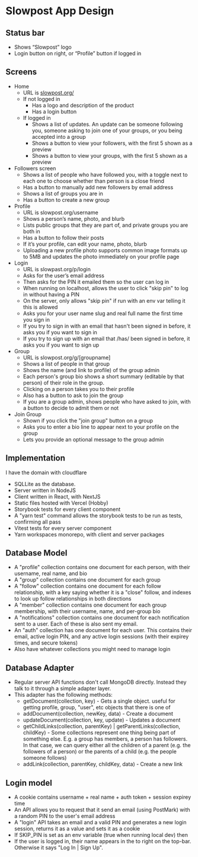 # Slowpost App Design

## Status bar

* Shows “Slowpost” logo  
* Login button on right, or “Profile” button if logged in

## Screens

* Home  
  * URL is [slowpost.org/](http://slowpost.org/)  
  * If not logged in  
    * Has a logo and description of the product  
    * Has a login button  
  * If logged in  
    * Shows a list of updates. An update can be someone following you, someone asking to join one of your groups, or you being accepted into a group
    * Shows a button to view your followers, with the first 5 shown as a preview
    * Shows a button to view your groups, with the first 5 shown as a preview
* Followers screen
    * Shows a list of people who have followed you, with a toggle next to each one to choose whether than person is a close friend  
    * Has a button to manually add new followers by email address
    * Shows a list of groups you are in
    * Has a button to create a new group
* Profile
  * URL is slowpost.org/username
  * Shows a person’s name, photo, and blurb
  * Lists public groups that they are part of, and private groups you are both in
  * Has a button to follow their posts
  * If it’s your profile, can edit your name, photo, blurb
  * Uploading a new profile photo supports common image formats up to 5MB and updates the photo immediately on your profile page
* Login  
  * URL is slowpast.org/p/login  
  * Asks for the user’s email address  
  * Then asks for the PIN it emailed them so the user can log in  
  * When running on localhost, allows the user to click "skip pin" to log in without having a PIN
  * On the server, only allows "skip pin" if run with an env var telling it this is allowed
  * Asks you for your user name slug and real full name the first time you sign in
  * If you try to sign in with an email that hasn't been signed in before, it asks you if you want to sign in
  * If you try to sign up with an email that /has/ been signed in before, it asks you if you want to sign up
* Group  
  * URL is slowpost.org/g/\[groupname\]  
  * Shows a list of people in that group 
  * Shows the name (and link to profile) of the group admin
  * Each person's group bio shows a short summary (editable by that person) of their role in the group.
  * Clicking on a person takes you to their profile  
  * Also has a button to ask to join the group  
  * If you are a group admin, shows people who have asked to join, with a button to decide to admit them or not
* Join Group
  * Shown if you click the "join group" button on a group
  * Asks you to enter a bio line to appear next to your profile on the group
  * Lets you provide an optional message to the group admin


## Implementation

I have the domain with cloudflare

* SQLLite as the database.
* Server written in NodeJS
* Client written in React, with NextJS
* Static files hosted with Vercel (Hobby)
* Storybook tests for every client component
* A "yarn test" command allows the storybook tests to be run as tests, confirming all pass
* Vitest tests for every server component
* Yarn workspaces monorepo, with client and server packages


## Database Model

* A "profile" collection contains one document for each person, with their username, real name, and bio
* A "group" collection contains one document for each group
* A "follow" collection contains one document for each follow relationship, with a key saying whether it is a "close" follow, and indexes to look up follow relationships in both directions
* A "member" collection contains one document for each group membership, with their username, name, and per-group bio
* A "notifications" collection contains one document for each notification sent to a user. Each of these is also sent my email.
* An "auth" collection has one document for each user. This contains their email, active login PIN, and any active login sessions (with their expirey times, and secure tokens)
* Also have whatever collections you might need to manage login


## Database Adapter

* Regular server API functions don't call MongoDB directly. Instead they talk to it through a simple adapter layer.
* This adapter has the following methods:
   * getDocument(collection, key) - Gets a single object. useful for getting profile, group, "user", etc objects that there is one of
   * addDocument(collection, newKey, data) - Create a document
   * updateDocument(collection, key, update) - Updates a document
   * getChildLinks(collection, parentKey) | getParentLinks(collection, childKey) - Some collections represent one thing being part of something else. E.g. a group has members, a person has followers. In that case, we can query either all the children of a parent (e.g. the followers of a person) or the parents of a child (e.g. the people someone follows)
   * addLink(collection, parentKey, childKey, data) - Create a new link
   

## Login model

* A cookie contains username + real name + auth token + session expirey time
* An API allows you to request that it send an email (using PostMark) with a random PIN to the user's email address
* A "login" API takes an email and a valid PIN and generates a new login session, returns it as a value and sets it as a cookie
* If SKIP_PIN is set as an env variable (true when running local dev) then 
* If the user is logged in, their name appears in the to right on the top-bar. Otherwise it says "Log In | Sign Up".

